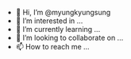 - 👋 Hi, I’m @myungkyungsung
- 👀 I’m interested in ...
- 🌱 I’m currently learning ...
- 💞️ I’m looking to collaborate on ...
- 📫 How to reach me ...

<!---
myungkyungsung/myungkyungsung is a ✨ special ✨ repository because its `README.md` (this file) appears on your GitHub profile.
You can click the Preview link to take a look at your changes.
--->
